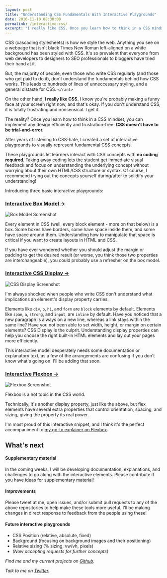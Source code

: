 ```yaml
---
layout: post
title: "Understanding CSS Fundamentals With Interactive Playgrounds"
date: 2016-11-10 08:30:00
permalink: /interactive-css/
excerpt: "I really like CSS. Once you learn how to think in a CSS mindset, you can implement any design efficiently and frustration-free. Yes, contrary to popular belief, CSS doesn't have to be trial-and-error. I created a set of interactive playgrounds to visually represent fundamental CSS concepts."
---
```


CSS (cascading stylesheets) is how we style the web. Anything you see on a webpage that isn't black Times New Roman left-aligned on a white background has been styled with CSS. It's so prevalent that everyone from web developers to designers to SEO professionals to bloggers have tried their hand at it.

But, the majority of people, even those who write CSS regularly (and those who get paid to do it), don't understand the fundamentals behind how CSS works. This leads to hundreds of lines of unneccessary styling, and a general distaste for CSS. `</rant>`

On the other hand, **I really like CSS.** I know you're probably making a funny face at your screen right now, and that's okay. If you don't understand CSS, it is totally frustrating and nonsensical. I get it.

The reality? Once you learn how to think in a CSS mindset, you can implement any design efficiently and frustration-free. **CSS doesn't have to be trial-and-error.**

After years of listening to CSS-hate, I created a set of interactive playgrounds to visually represent fundamental CSS concepts.

These playgrounds let learners interact with CSS concepts with **no coding required**. Taking away coding lets the student get immediate visual feedback and focus on understanding the underlying concept without worrying about their own HTML/CSS structure or syntax. Of course, I recommend trying out the concepts yourself during/after to solidify your understanding!

Introducing three basic interactive playgrounds:

### [Interactive Box Model →](https://arirawr.github.io/interactive-box-model)

![Box Model Screenshot](../../img/box-model-screenshot.png)

Every element in CSS (well, every block element - more on that below) is a box. Some boxes have borders, some have space inside them, and some have space around them. Understanding how to manipulate that space is critical if you want to create layouts in HTML and CSS.

If you have ever wondered whether you should adjust the margin or padding to get the desired result (or worse, you think those two properties are interchangeable), you could probably use a refresher on the box model.

### [Interactive CSS Display →](https://arirawr.github.io/interactive-css-display)

![CSS Display Screenshot](../../img/css-display-screenshot.png)

I'm always shocked when people who write CSS don't understand what implications an element's display property carries.

Elements like `div`, `p`, `h1`, and `form` are `block` elements by default. Elements like `span`, `a`, `strong`, and `input`, are `inline` by default. Have you noticed that a new paragraph is always on a new line, whereas a link stays within the same line? Have you not been able to set width, height, or margin on certain elements? CSS Display is the culprit. Understanding display properties can help you choose the right built-in HTML elements and lay out your pages more efficiently.

This interactive model desperately needs some documentation or explanatory text, as a few of the arrangements are confusing if you don't know what's going on. I'll be adding that soon.

### [Interactive Flexbox →](https://arirawr.github.io/interactive-flexbox)

![Flexbox Screenshot](../../img/flexbox-screenshot.png)

Flexbox is a hot topic in the CSS world.

Technically, it's another display property, just like the above, but flex elements have several extra properties that control orientation, spacing, and sizing, giving the property its real power.

I'm most proud of this interactive snippet, and I think it's the perfect accompaniment to [my go-to explainer on Flexbox](https://css-tricks.com/snippets/css/a-guide-to-flexbox/).

## What's next

#### Supplementary material

In the coming weeks, I will be developing documentation, explanations, and challenges to go along with the interactive elements. Please contribute if you have ideas for supplementary material!

#### Improvements

Please tweet at me, open issues, and/or submit pull requests to any of the above repositories to help make these tools more useful. I'll be making changes in direct response to feedback from the people using these!

#### Future interactive playgrounds

- CSS Position (relative, absolute, fixed)
- Background (focusing on background images and their positioning)
- Relative sizing (% sizing, vw/vh, pixels)
- *(Now accepting requests for further concepts)*

*Find me and my current projects on [Github](https://github.com/arirawr).*

*Talk to me on [Twitter](https://twitter.com/arivanider).*